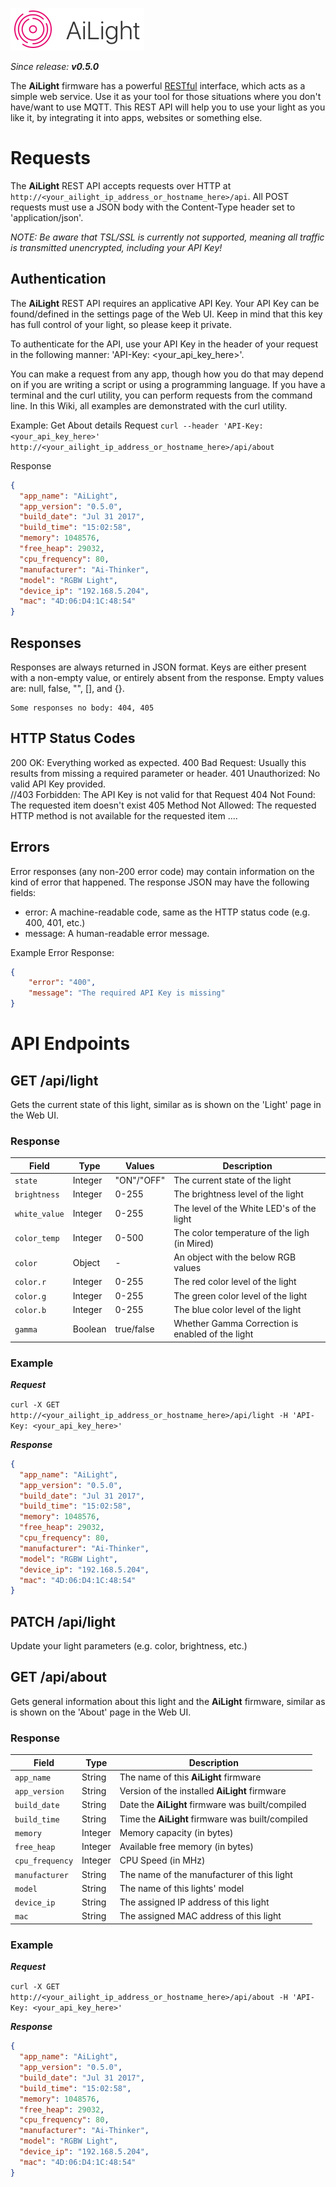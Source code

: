 ![AiLight](images/ailight_logo.png)

_Since release: **v0.5.0**_

The **AiLight** firmware has a powerful [RESTful](https://en.wikipedia.org/wiki/Representational_state_transfer) interface, which acts as a simple web service. Use it as your tool for those situations where you don't have/want to use MQTT. This REST API will help you to use your light as you like it, by integrating it into apps, websites or something else.

# Requests
The **AiLight** REST API accepts requests over HTTP at `http://<your_ailight_ip_address_or_hostname_here>/api`. All POST requests must use a JSON body with the Content-Type header set to 'application/json'.

*NOTE: Be aware that TSL/SSL is currently not supported, meaning all traffic is transmitted unencrypted, including your API Key!*

## Authentication
The **AiLight** REST API requires an applicative API Key. Your API Key can be found/defined in the settings page of the Web UI. Keep in mind that this key has full control of your light, so please keep it private.

To authenticate for the API, use your API Key in the header of your request in the following manner: 'API-Key: <your_api_key_here>'.

You can make a request from any app, though how you do that may depend on if you are writing a script or using a programming language. If you have a terminal and the curl utility, you can perform requests from the command line. In this Wiki, all examples are demonstrated with the curl utility.

Example: Get About details
Request
`curl --header 'API-Key: <your_api_key_here>' http://<your_ailight_ip_address_or_hostname_here>/api/about`

Response
```JSON
{
  "app_name": "AiLight",
  "app_version": "0.5.0",
  "build_date": "Jul 31 2017",
  "build_time": "15:02:58",
  "memory": 1048576,
  "free_heap": 29032,
  "cpu_frequency": 80,
  "manufacturer": "Ai-Thinker",
  "model": "RGBW Light",
  "device_ip": "192.168.5.204",
  "mac": "4D:06:D4:1C:48:54"
}
```

## Responses
Responses are always returned in JSON format. Keys are either present with a non-empty value, or entirely absent from the response. Empty values are: null, false, "", [], and {}.

    Some responses no body: 404, 405

## HTTP Status Codes
200 OK: Everything worked as expected.
400 Bad Request: Usually this results from missing a required parameter or header.
401 Unauthorized: No valid API Key provided.    
//403 Forbidden: The API Key is not valid for that Request
404 Not Found: The requested item doesn't exist
405 Method Not Allowed: The requested HTTP method is not available for the requested item
....

## Errors
Error responses (any non-200 error code) may contain information on the kind of error that happened. The response JSON may have the following fields:
- error: A machine-readable code, same as the HTTP status code (e.g. 400, 401, etc.)
- message: A human-readable error message.

Example Error Response:
```JSON
{
    "error": "400",
    "message": "The required API Key is missing"
}
```

# API Endpoints

## GET /api/light
Gets the current state of this light, similar as is shown on the 'Light' page in the Web UI.

### Response

| Field         | Type      | Values       | Description
|---------------|-----------|--------------|---------------------------------------------------|
| `state`       | Integer   | "ON"/"OFF"   | The current state of the light                    |
| `brightness`  | Integer   | 0-255        | The brightness level of the light                 |
| `white_value` | Integer   | 0-255        | The level of the White LED's of the light         |
| `color_temp`  | Integer   | 0-500        | The color temperature of the ligh (in Mired)      |
| `color`       | Object    | -            | An object with the below RGB values               |
| `color.r`     | Integer   | 0-255        | The red color level of the light                  |
| `color.g`     | Integer   | 0-255        | The green color level of the light                |
| `color.b`     | Integer   | 0-255        | The blue color level of the light                 |
| `gamma`       | Boolean   | true/false   | Whether Gamma Correction is enabled of the light  |


### Example

***Request***

`curl -X GET http://<your_ailight_ip_address_or_hostname_here>/api/light -H 'API-Key: <your_api_key_here>'`

***Response***

```JSON
{
  "app_name": "AiLight",
  "app_version": "0.5.0",
  "build_date": "Jul 31 2017",
  "build_time": "15:02:58",
  "memory": 1048576,
  "free_heap": 29032,
  "cpu_frequency": 80,
  "manufacturer": "Ai-Thinker",
  "model": "RGBW Light",
  "device_ip": "192.168.5.204",
  "mac": "4D:06:D4:1C:48:54"
}
```

## PATCH /api/light
Update your light parameters (e.g. color, brightness, etc.)

## GET /api/about
Gets general information about this light and the **AiLight** firmware, similar as is shown on the 'About' page in the Web UI.

### Response

| Field           | Type    | Description
|-----------------|---------|--------------------------------------------------|
| `app_name`      | String  | The name of this **AiLight** firmware            |
| `app_version`   | String  | Version of the installed **AiLight** firmware    |
| `build_date`    | String  | Date the **AiLight** firmware was built/compiled |
| `build_time`    | String  | Time the **AiLight** firmware was built/compiled |
| `memory`        | Integer | Memory capacity (in bytes)                       |
| `free_heap`     | Integer | Available free memory (in bytes)                 |
| `cpu_frequency` | Integer | CPU Speed (in MHz)                               |
| `manufacturer`  | String  | The name of the manufacturer of this light       |
| `model`         | String  | The name of this lights' model                   |
| `device_ip`     | String  | The assigned IP address of this light            |
| `mac`           | String  | The assigned MAC address of this light           |

### Example

***Request***

`curl -X GET http://<your_ailight_ip_address_or_hostname_here>/api/about -H 'API-Key: <your_api_key_here>'`

***Response***

```JSON
{
  "app_name": "AiLight",
  "app_version": "0.5.0",
  "build_date": "Jul 31 2017",
  "build_time": "15:02:58",
  "memory": 1048576,
  "free_heap": 29032,
  "cpu_frequency": 80,
  "manufacturer": "Ai-Thinker",
  "model": "RGBW Light",
  "device_ip": "192.168.5.204",
  "mac": "4D:06:D4:1C:48:54"
}
```

